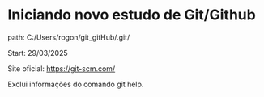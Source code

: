 # Iniciando novo estudo de Git/Github

path: C:/Users/rogon/git_gitHub/.git/

Start: 29/03/2025

Site oficial: https://git-scm.com/

Exclui informações do comando git help.
